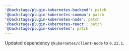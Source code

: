 ```yaml
---
'@backstage/plugin-kubernetes-backend': patch
'@backstage/plugin-kubernetes-common': patch
'@backstage/plugin-kubernetes-node': patch
'@backstage/plugin-kubernetes-react': patch
'@backstage/plugin-kubernetes': patch
---
```


Updated dependency `@kubernetes/client-node` to `0.22.1`.
